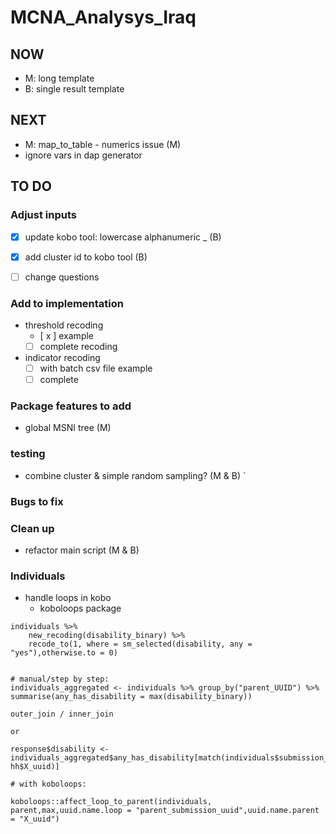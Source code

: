 # MCNA_Analysys_Iraq

## NOW

- M: long template
- B: single result template

## NEXT
- M: map_to_table - numerics issue (M)
- ignore vars in dap generator

## TO DO



### Adjust inputs

- [x] update kobo tool: lowercase alphanumeric _ (B)
- [x] add cluster id to kobo tool (B)
- [ ] change questions


### Add to implementation

- threshold recoding
  - [ x ] example
  - [   ] complete recoding
  
- indicator recoding
  - [   ] with batch csv file example
  - [   ] complete

### Package features to add

- global MSNI tree (M)

### testing

- combine cluster & simple random sampling?  (M & B)
`
### Bugs to fix




### Clean up

- refactor main script (M & B)

### Individuals

- handle loops in kobo
  - koboloops package

```
individuals %>% 
    new_recoding(disability_binary) %>% 
    recode_to(1, where = sm_selected(disability, any = "yes"),otherwise.to = 0) 


# manual/step by step:
individuals_aggregated <- individuals %>% group_by("parent_UUID") %>% summarise(any_has_disability = max(disability_binary))

outer_join / inner_join

or

response$disability <- individuals_aggregated$any_has_disability[match(individuals$submission_uuid, hh$X_uuid)]

# with koboloops:

koboloops::affect_loop_to_parent(individuals, parent,max,uuid.name.loop = "parent_submission_uuid",uuid.name.parent = "X_uuid")



```

